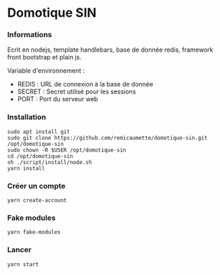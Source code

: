 # Domotique SIN

### Informations

Ecrit en nodejs, template handlebars, base de donnée redis, framework front
bootstrap et plain js.

Variable d'environnement :

- REDIS : URL de connexion à la base de donnée
- SECRET : Secret utilisé pour les sessions
- PORT : Port du serveur web

### Installation

```
sudo apt install git
sudo git clone https://github.com/remicaumette/domotique-sin.git /opt/domotique-sin
sudo chown -R $USER /opt/domotique-sin
cd /opt/domotique-sin
sh ./script/install/node.sh
yarn install
```

### Créer un compte

```
yarn create-account
```

### Fake modules

```
yarn fake-modules
```

### Lancer

```
yarn start
```
